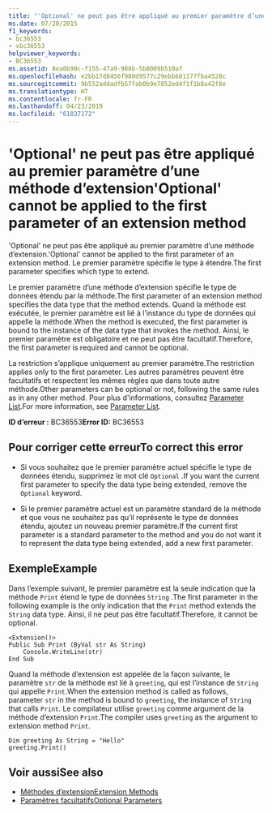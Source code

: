 ```yaml
---
title: "'Optional' ne peut pas être appliqué au premier paramètre d’une méthode d’extension"
ms.date: 07/20/2015
f1_keywords:
- bc36553
- vbc36553
helpviewer_keywords:
- BC36553
ms.assetid: 8ea0b90c-f155-47a9-988b-5b8009b510af
ms.openlocfilehash: e2bb17d8456f980d9577c29ebb681177fba4528c
ms.sourcegitcommit: 9b552addadfb57fab0b9e7852ed4f1f1b8a42f8e
ms.translationtype: HT
ms.contentlocale: fr-FR
ms.lasthandoff: 04/23/2019
ms.locfileid: "61837172"
---
```

# <a name="optional-cannot-be-applied-to-the-first-parameter-of-an-extension-method"></a><span data-ttu-id="e44d8-102">'Optional' ne peut pas être appliqué au premier paramètre d’une méthode d’extension</span><span class="sxs-lookup"><span data-stu-id="e44d8-102">'Optional' cannot be applied to the first parameter of an extension method</span></span>
<span data-ttu-id="e44d8-103">'Optional' ne peut pas être appliqué au premier paramètre d’une méthode d’extension.</span><span class="sxs-lookup"><span data-stu-id="e44d8-103">'Optional' cannot be applied to the first parameter of an extension method.</span></span> <span data-ttu-id="e44d8-104">Le premier paramètre spécifie le type à étendre.</span><span class="sxs-lookup"><span data-stu-id="e44d8-104">The first parameter specifies which type to extend.</span></span>  
  
 <span data-ttu-id="e44d8-105">Le premier paramètre d’une méthode d’extension spécifie le type de données étendu par la méthode.</span><span class="sxs-lookup"><span data-stu-id="e44d8-105">The first parameter of an extension method specifies the data type that the method extends.</span></span> <span data-ttu-id="e44d8-106">Quand la méthode est exécutée, le premier paramètre est lié à l’instance du type de données qui appelle la méthode.</span><span class="sxs-lookup"><span data-stu-id="e44d8-106">When the method is executed, the first parameter is bound to the instance of the data type that invokes the method.</span></span> <span data-ttu-id="e44d8-107">Ainsi, le premier paramètre est obligatoire et ne peut pas être facultatif.</span><span class="sxs-lookup"><span data-stu-id="e44d8-107">Therefore, the first parameter is required and cannot be optional.</span></span>  
  
 <span data-ttu-id="e44d8-108">La restriction s’applique uniquement au premier paramètre.</span><span class="sxs-lookup"><span data-stu-id="e44d8-108">The restriction applies only to the first parameter.</span></span> <span data-ttu-id="e44d8-109">Les autres paramètres peuvent être facultatifs et respectent les mêmes règles que dans toute autre méthode.</span><span class="sxs-lookup"><span data-stu-id="e44d8-109">Other parameters can be optional or not, following the same rules as in any other method.</span></span> <span data-ttu-id="e44d8-110">Pour plus d'informations, consultez [Parameter List](../../visual-basic/language-reference/statements/parameter-list.md).</span><span class="sxs-lookup"><span data-stu-id="e44d8-110">For more information, see [Parameter List](../../visual-basic/language-reference/statements/parameter-list.md).</span></span>  
  
 <span data-ttu-id="e44d8-111">**ID d’erreur :** BC36553</span><span class="sxs-lookup"><span data-stu-id="e44d8-111">**Error ID:** BC36553</span></span>  
  
## <a name="to-correct-this-error"></a><span data-ttu-id="e44d8-112">Pour corriger cette erreur</span><span class="sxs-lookup"><span data-stu-id="e44d8-112">To correct this error</span></span>  
  
- <span data-ttu-id="e44d8-113">Si vous souhaitez que le premier paramètre actuel spécifie le type de données étendu, supprimez le mot clé `Optional` .</span><span class="sxs-lookup"><span data-stu-id="e44d8-113">If you want the current first parameter to specify the data type being extended, remove the `Optional` keyword.</span></span>  
  
- <span data-ttu-id="e44d8-114">Si le premier paramètre actuel est un paramètre standard de la méthode et que vous ne souhaitez pas qu’il représente le type de données étendu, ajoutez un nouveau premier paramètre.</span><span class="sxs-lookup"><span data-stu-id="e44d8-114">If the current first parameter is a standard parameter to the method and you do not want it to represent the data type being extended, add a new first parameter.</span></span>  
  
## <a name="example"></a><span data-ttu-id="e44d8-115">Exemple</span><span class="sxs-lookup"><span data-stu-id="e44d8-115">Example</span></span>  
 <span data-ttu-id="e44d8-116">Dans l’exemple suivant, le premier paramètre est la seule indication que la méthode `Print` étend le type de données `String` .</span><span class="sxs-lookup"><span data-stu-id="e44d8-116">The first parameter in the following example is the only indication that the `Print` method extends the `String` data type.</span></span> <span data-ttu-id="e44d8-117">Ainsi, il ne peut pas être facultatif.</span><span class="sxs-lookup"><span data-stu-id="e44d8-117">Therefore, it cannot be optional.</span></span>  
  
```  
<Extension()>  
Public Sub Print (ByVal str As String)  
    Console.WriteLine(str)  
End Sub  
```  
  
 <span data-ttu-id="e44d8-118">Quand la méthode d’extension est appelée de la façon suivante, le paramètre `str` de la méthode est lié à `greeting`, qui est l’instance de `String` qui appelle `Print`.</span><span class="sxs-lookup"><span data-stu-id="e44d8-118">When the extension method is called as follows, parameter `str` in the method is bound to `greeting`, the instance of `String` that calls `Print`.</span></span> <span data-ttu-id="e44d8-119">Le compilateur utilise `greeting` comme argument de la méthode d’extension `Print`.</span><span class="sxs-lookup"><span data-stu-id="e44d8-119">The compiler uses `greeting` as the argument to extension method `Print`.</span></span>  
  
```  
Dim greeting As String = "Hello"  
greeting.Print()  
```  
  
## <a name="see-also"></a><span data-ttu-id="e44d8-120">Voir aussi</span><span class="sxs-lookup"><span data-stu-id="e44d8-120">See also</span></span>

- [<span data-ttu-id="e44d8-121">Méthodes d’extension</span><span class="sxs-lookup"><span data-stu-id="e44d8-121">Extension Methods</span></span>](../../visual-basic/programming-guide/language-features/procedures/extension-methods.md)
- [<span data-ttu-id="e44d8-122">Paramètres facultatifs</span><span class="sxs-lookup"><span data-stu-id="e44d8-122">Optional Parameters</span></span>](../../visual-basic/programming-guide/language-features/procedures/optional-parameters.md)
